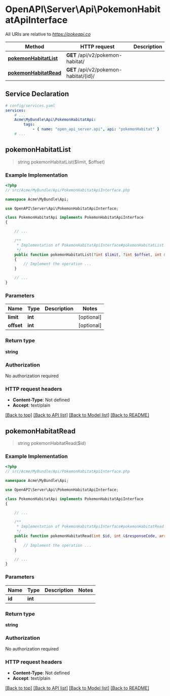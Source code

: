 # OpenAPI\Server\Api\PokemonHabitatApiInterface

All URIs are relative to *https://pokeapi.co*

Method | HTTP request | Description
------------- | ------------- | -------------
[**pokemonHabitatList**](PokemonHabitatApiInterface.md#pokemonHabitatList) | **GET** /api/v2/pokemon-habitat/ | 
[**pokemonHabitatRead**](PokemonHabitatApiInterface.md#pokemonHabitatRead) | **GET** /api/v2/pokemon-habitat/{id}/ | 


## Service Declaration
```yaml
# config/services.yaml
services:
    # ...
    Acme\MyBundle\Api\PokemonHabitatApi:
        tags:
            - { name: "open_api_server.api", api: "pokemonHabitat" }
    # ...
```

## **pokemonHabitatList**
> string pokemonHabitatList($limit, $offset)



### Example Implementation
```php
<?php
// src/Acme/MyBundle/Api/PokemonHabitatApiInterface.php

namespace Acme\MyBundle\Api;

use OpenAPI\Server\Api\PokemonHabitatApiInterface;

class PokemonHabitatApi implements PokemonHabitatApiInterface
{

    // ...

    /**
     * Implementation of PokemonHabitatApiInterface#pokemonHabitatList
     */
    public function pokemonHabitatList(?int $limit, ?int $offset, int &$responseCode, array &$responseHeaders): array|object|null
    {
        // Implement the operation ...
    }

    // ...
}
```

### Parameters

Name | Type | Description  | Notes
------------- | ------------- | ------------- | -------------
 **limit** | **int**|  | [optional]
 **offset** | **int**|  | [optional]

### Return type

**string**

### Authorization

No authorization required

### HTTP request headers

 - **Content-Type**: Not defined
 - **Accept**: text/plain

[[Back to top]](#) [[Back to API list]](../../README.md#documentation-for-api-endpoints) [[Back to Model list]](../../README.md#documentation-for-models) [[Back to README]](../../README.md)

## **pokemonHabitatRead**
> string pokemonHabitatRead($id)



### Example Implementation
```php
<?php
// src/Acme/MyBundle/Api/PokemonHabitatApiInterface.php

namespace Acme\MyBundle\Api;

use OpenAPI\Server\Api\PokemonHabitatApiInterface;

class PokemonHabitatApi implements PokemonHabitatApiInterface
{

    // ...

    /**
     * Implementation of PokemonHabitatApiInterface#pokemonHabitatRead
     */
    public function pokemonHabitatRead(int $id, int &$responseCode, array &$responseHeaders): array|object|null
    {
        // Implement the operation ...
    }

    // ...
}
```

### Parameters

Name | Type | Description  | Notes
------------- | ------------- | ------------- | -------------
 **id** | **int**|  |

### Return type

**string**

### Authorization

No authorization required

### HTTP request headers

 - **Content-Type**: Not defined
 - **Accept**: text/plain

[[Back to top]](#) [[Back to API list]](../../README.md#documentation-for-api-endpoints) [[Back to Model list]](../../README.md#documentation-for-models) [[Back to README]](../../README.md)

